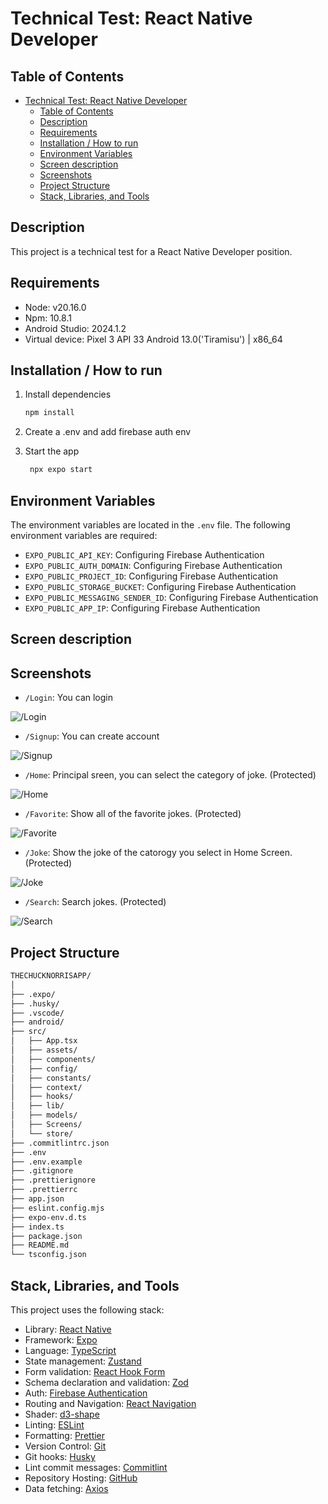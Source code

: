 # Technical Test: React Native Developer

## Table of Contents

- [Technical Test: React Native Developer](#technical-test-react-native-developer)
  - [Table of Contents](#table-of-contents)
  - [Description](#description)
  - [Requirements](#requirements)
  - [Installation / How to run](#installation--how-to-run)
  - [Environment Variables](#environment-variables)
  - [Screen description](#screen-description)
  - [Screenshots](#screenshots)
  - [Project Structure](#project-structure)
  - [Stack, Libraries, and Tools](#stack-libraries-and-tools)

## Description

This project is a technical test for a React Native Developer position.

## Requirements

- Node: v20.16.0
- Npm: 10.8.1
- Android Studio: 2024.1.2
- Virtual device: Pixel 3 API 33 Android 13.0('Tiramisu') | x86_64

## Installation / How to run

1. Install dependencies

   ```bash
   npm install
   ```

2. Create a .env and add firebase auth env

3. Start the app

   ```bash
    npx expo start
   ```

## Environment Variables

The environment variables are located in the `.env` file. The following environment variables are required:

- `EXPO_PUBLIC_API_KEY`: Configuring Firebase Authentication
- `EXPO_PUBLIC_AUTH_DOMAIN`: Configuring Firebase Authentication
- `EXPO_PUBLIC_PROJECT_ID`: Configuring Firebase Authentication
- `EXPO_PUBLIC_STORAGE_BUCKET`: Configuring Firebase Authentication
- `EXPO_PUBLIC_MESSAGING_SENDER_ID`: Configuring Firebase Authentication
- `EXPO_PUBLIC_APP_IP`: Configuring Firebase Authentication

## Screen description

## Screenshots

- `/Login`: You can login

![/Login](./doc/login.png)

- `/Signup`: You can create account

![/Signup](./doc/sigup.png)

- `/Home`: Principal sreen, you can select the category of joke. (Protected)

![/Home](./doc/home.png)

- `/Favorite`: Show all of the favorite jokes. (Protected)

![/Favorite](./doc/favorite.png)

- `/Joke`: Show the joke of the catorogy you select in Home Screen. (Protected)

![/Joke](./doc/joke-category.png)

- `/Search`: Search jokes. (Protected)

![/Search](./doc/search.png)

## Project Structure

```bash
THECHUCKNORRISAPP/
│
├── .expo/
├── .husky/
├── .vscode/
├── android/
├── src/
│   ├── App.tsx
│   ├── assets/
│   ├── components/
│   ├── config/
│   ├── constants/
│   ├── context/
│   ├── hooks/
│   ├── lib/
│   ├── models/
│   ├── Screens/
│   └── store/
├── .commitlintrc.json
├── .env
├── .env.example
├── .gitignore
├── .prettierignore
├── .prettierrc
├── app.json
├── eslint.config.mjs
├── expo-env.d.ts
├── index.ts
├── package.json
├── README.md
└── tsconfig.json
```

## Stack, Libraries, and Tools

This project uses the following stack:

- Library: [React Native](https://reactnative.dev/)
- Framework: [Expo](https://docs.expo.dev/)
- Language: [TypeScript](https://www.typescriptlang.org/)
- State management: [Zustand](https://zustand-demo.pmnd.rs/)
- Form validation: [React Hook Form](https://react-hook-form.com/)
- Schema declaration and validation: [Zod](https://zod.dev/)
- Auth: [Firebase Authentication](https://firebase.google.com/products/auth)
- Routing and Navigation: [React Navigation](https://reactnavigation.org/)
- Shader: [d3-shape](https://d3js.org/d3-shape)
- Linting: [ESLint](https://eslint.org/)
- Formatting: [Prettier](https://prettier.io/)
- Version Control: [Git](https://git-scm.com/)
- Git hooks: [Husky](https://typicode.github.io/husky/)
- Lint commit messages: [Commitlint](https://commitlint.js.org/)
- Repository Hosting: [GitHub](https://github.com/)
- Data fetching: [Axios](https://axios-http.com/docs/intro)
